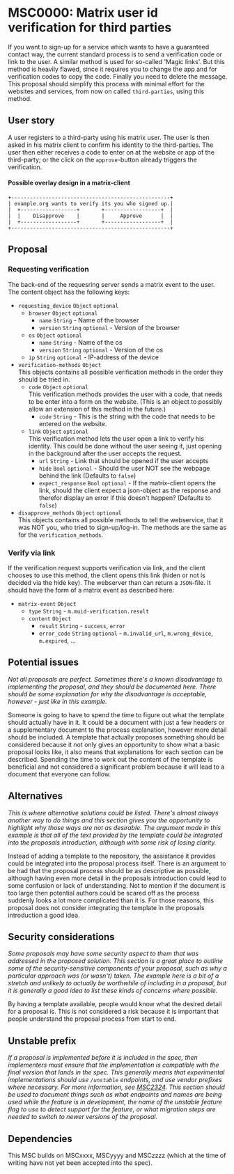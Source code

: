 # MSC0000: Matrix user id verification for third parties

If you want to sign-up for a service which wants to have a guaranteed contact way, the current standard process is to send a verification code or link to the user. A similar method is used for so-called 'Magic links'. But this method is heavily flawed, since it requires you to change the app and for verification codes to copy the code. Finally you need to delete the message. This proposal should simplify this process with minimal effort for the websites and services, from now on called ```third-parties```, using this method.

## User story
A user registers to a third-party using his matrix user. The user is then asked in his matrix client to confirm his identity to the third-parties. The user then either receives a code to enter on at the website or app of the third-party; or the click on the ```approve```-button already triggers the verification.
#### Possible overlay design in a matrix-client
```
+---------------------------------------------------+
| example.org wants to verify its you who signed up.|
|  +------------------+       +------------------+  |
|  |    Disapprove    |       |     Approve      |  |
|  +------------------+       +------------------+  |
+---------------------------------------------------+
```

## Proposal
### Requesting verification
The back-end of the requesring server sends a matrix event to the user. The content object has the following keys:
- ```requesting_device``` ```Object``` ```optional```
  - ```browser``` ```Object``` ```optional```
    - ```name``` ```String``` - Name of the browser
    - ```version``` ```String``` ```optional``` - Version of the browser
  - ```os``` ```Object``` ```optional```
    - ```name``` ```String``` - Name of the os
    - ```version``` ```String``` ```optional``` - Version of the os
  - ```ip``` ```String``` ```optional``` - IP-address of the device
- ```verification-methods``` ```Object```<br>This objects contains all possible verification methods in the order they should be tried in.
  - ```code``` ```Object``` ```optional```<br>This verification methods provides the user with a code, that needs to be enter into a form on the website. (This is an object to possibly allow an extension of this method in the future.)
    - ```code``` ```String``` - This is the string with the code that needs to be entered on the website.
  - ```link``` ```Object``` ```optional```<br>This verification method lets the user open a link to verify his identity. This could be done without the user seeing it, just opening in the background after the user accepts the request.
    - ```url``` ```String``` - Link that should be opened if the user accepts
    - ```hide``` ```Bool``` ```optional``` - Should the user NOT see the webpage behind the link (Defaults to ```false```)
    - ```expect_response``` ```Bool``` ```optional``` - If the matrix-client opens the link, should the client expect a json-object as the response and therefor display an error if this doesn't happen? (Defaults to ```false```)
- ```disapprove_methods``` ```Object``` ```optional```<br>This objects contains all possible methods to tell the webservice, that it was NOT you, who tried to sign-up/log-in. The methods are the same as for the ```verification_methods```.

### Verify via link
If the verification request supports verification via link, and the client chooses to use this method, the client opens this link (hiden or not is decided via the hide key). The webserver than can return a ```JSON```-file. It should have the form of a matrix event as described here:
- ```matrix-event``` ```Object```
  - ```type``` ```String``` - ```m.muid-verification.result```
  - ```content``` ```Object```
    - ```result``` ```String``` - ```success```, ```error```
    - ```error_code``` ```String``` ```optional``` - ```m.invalid_url```, ```m.wrong_device```, ```m.expired```, ...

## Potential issues

*Not all proposals are perfect. Sometimes there's a known disadvantage to implementing the proposal,
and they should be documented here. There should be some explanation for why the disadvantage is
acceptable, however - just like in this example.*

Someone is going to have to spend the time to figure out what the template should actually have in it.
It could be a document with just a few headers or a supplementary document to the process explanation,
however more detail should be included. A template that actually proposes something should be considered
because it not only gives an opportunity to show what a basic proposal looks like, it also means that
explanations for each section can be described. Spending the time to work out the content of the template
is beneficial and not considered a significant problem because it will lead to a document that everyone
can follow.


## Alternatives

*This is where alternative solutions could be listed. There's almost always another way to do things
and this section gives you the opportunity to highlight why those ways are not as desirable. The
argument made in this example is that all of the text provided by the template could be integrated
into the proposals introduction, although with some risk of losing clarity.*

Instead of adding a template to the repository, the assistance it provides could be integrated into
the proposal process itself. There is an argument to be had that the proposal process should be as
descriptive as possible, although having even more detail in the proposals introduction could lead to
some confusion or lack of understanding. Not to mention if the document is too large then potential
authors could be scared off as the process suddenly looks a lot more complicated than it is. For those
reasons, this proposal does not consider integrating the template in the proposals introduction a good
idea.


## Security considerations

*Some proposals may have some security aspect to them that was addressed in the proposed solution. This
section is a great place to outline some of the security-sensitive components of your proposal, such as
why a particular approach was (or wasn't) taken. The example here is a bit of a stretch and unlikely to
actually be worthwhile of including in a proposal, but it is generally a good idea to list these kinds
of concerns where possible.*

By having a template available, people would know what the desired detail for a proposal is. This is not
considered a risk because it is important that people understand the proposal process from start to end.

## Unstable prefix

*If a proposal is implemented before it is included in the spec, then implementers must ensure that the
implementation is compatible with the final version that lands in the spec. This generally means that
experimental implementations should use `/unstable` endpoints, and use vendor prefixes where necessary.
For more information, see [MSC2324](https://github.com/matrix-org/matrix-doc/pull/2324). This section
should be used to document things such as what endpoints and names are being used while the feature is
in development, the name of the unstable feature flag to use to detect support for the feature, or what
migration steps are needed to switch to newer versions of the proposal.*

## Dependencies

This MSC builds on MSCxxxx, MSCyyyy and MSCzzzz (which at the time of writing have not yet been accepted
into the spec).
